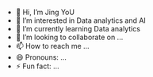 - 👋 Hi, I’m Jing YoU 
- 👀 I’m interested in Data analytics and AI 
- 🌱 I’m currently learning Data analytics 
- 💞️ I’m looking to collaborate on ...
- 📫 How to reach me ...
- 😄 Pronouns: ...
- ⚡ Fun fact: ...

<!---
Newbeebeep/Newbeebeep is a ✨ special ✨ repository because its `README.md` (this file) appears on your GitHub profile.
You can click the Preview link to take a look at your changes.
--->
